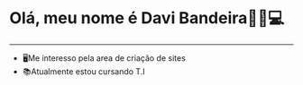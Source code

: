  <h1>Olá, meu nome é Davi Bandeira👦🏻💻</h1>
 <hr>
 
 <ul>
 
 <li>🖥Me interesso pela area de criação de sites</li>
 <li>📚Atualmente estou cursando T.I</li>
 

 
